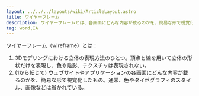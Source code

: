 ```yaml
---
layout: ../../../layouts/wiki/ArticleLayout.astro
title: ワイヤーフレーム
description: ワイヤーフレームとは、各画面にどんな内容が載るのかを、簡易な形で視覚化したもの。
tag: word,IA
---
```

ワイヤーフレーム（wireframe）とは：

1. 3Dモデリングにおける立体の表現方法のひとつ。頂点と線を用いて立体の形状だけを表現し、色や陰影、テクスチャは表現されない。
2. (1から転じて) ウェブサイトやアプリケーションの各画面にどんな内容が載るのかを、簡易な形で視覚化したもの。通常、色やタイポグラフィのスタイル、画像などは省かれている。